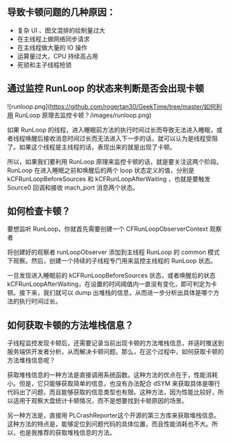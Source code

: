 ## 导致卡顿问题的几种原因：

* 复杂 UI 、图文混排的绘制量过大
* 在主线程上做网络同步请求
* 在主线程做大量的 IO 操作
* 运算量过大，CPU 持续高占用
* 死锁和主子线程抢锁

## 通过监控 RunLoop 的状态来判断是否会出现卡顿
![runloop.png](https://github.com/rogertan30/GeekTime/tree/master/如何利用 RunLoop 原理去监控卡顿？/images/runloop.png)

如果 RunLoop 的线程，进入睡眠前方法的执行时间过长而导致无法进入睡眠，或者线程唤醒后接收消息时间过长而无法进入下一步的话，就可以认为是线程受阻了。如果这个线程是主线程的话，表现出来的就是出现了卡顿。

所以，如果我们要利用 RunLoop 原理来监控卡顿的话，就是要关注这两个阶段。RunLoop 在进入睡眠之前和唤醒后的两个 loop 状态定义的值，分别是 kCFRunLoopBeforeSources 和 kCFRunLoopAfterWaiting ，也就是要触发 Source0 回调和接收 mach_port 消息两个状态。

## 如何检查卡顿？
要想监听 RunLoop，你就首先需要创建一个 CFRunLoopObserverContext 观察者

将创建好的观察者 runLoopObserver 添加到主线程 RunLoop 的 common 模式下观察。然后，创建一个持续的子线程专门用来监控主线程的 RunLoop 状态。

一旦发现进入睡眠前的 kCFRunLoopBeforeSources 状态，或者唤醒后的状态 kCFRunLoopAfterWaiting，在设置的时间阈值内一直没有变化，即可判定为卡顿。接下来，我们就可以 dump 出堆栈的信息，从而进一步分析出具体是哪个方法的执行时间过长。

## 如何获取卡顿的方法堆栈信息？
子线程监控发现卡顿后，还需要记录当前出现卡顿的方法堆栈信息，并适时推送到服务端供开发者分析，从而解决卡顿问题。那么，在这个过程中，如何获取卡顿的方法堆栈信息呢？

获取堆栈信息的一种方法是直接调用系统函数。这种方法的优点在于，性能消耗小。但是，它只能够获取简单的信息，也没有办法配合 dSYM 来获取具体是哪行代码出了问题，而且能够获取的信息类型也有限。这种方法，因为性能比较好，所以适用于观察大盘统计卡顿情况，而不是想要找到卡顿原因的场景。

另一种方法是，直接用 PLCrashReporter这个开源的第三方库来获取堆栈信息。这种方法的特点是，能够定位到问题代码的具体位置，而且性能消耗也不大。所以，也是我推荐的获取堆栈信息的方法。
